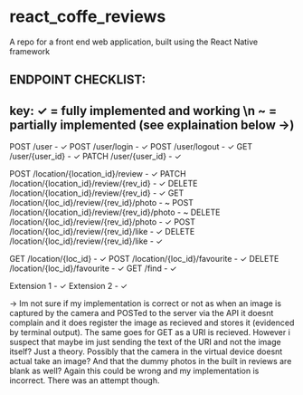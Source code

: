 # react_coffe_reviews
A repo for a front end web application, built using the React Native framework

ENDPOINT CHECKLIST:
-------------------
key: 
✓ = fully implemented and working \n
~ = partially implemented (see explaination below ->)    
-------------------
POST /user - ✓
POST /user/login - ✓
POST /user/logout - ✓
GET /user/{user_id} - ✓
PATCH /user/{user_id} - ✓

POST /location/{location_id}/review - ✓
PATCH /location/{location_id}/review/{rev_id} - ✓
DELETE /location/{location_id}/review/{rev_id} - ✓
GET /location/{loc_id}/review/{rev_id}/photo - ~ 
POST /location/{location_id}/review/{rev_id}/photo - ~
DELETE /location/{loc_id}/review/{rev_id}/photo - ✓
POST /location/{loc_id}/review/{rev_id}/like - ✓
DELETE /location/{loc_id}/review/{rev_id}/like - ✓

GET /location/{loc_id} - ✓
POST /location/{loc_id}/favourite - ✓
DELETE /location/{loc_id}/favourite - ✓
GET /find - ✓

Extension 1 - ✓
Extension 2 - ✓

-> Im not sure if my implementation is correct or not as when an image is captured by the camera and POSTed to the server via the API it doesnt complain and it does register the image as recieved and stores it (evidenced by terminal output). The same goes for GET as a URI is recieved. However i suspect that maybe im just sending the text of the URI and not the image itself? Just a theory. Possibly that the camera in the virtual device doesnt actual take an image? And that the dummy photos in the built in reviews are blank as well? Again this could be wrong and my implementation is incorrect. There was an attempt though.
